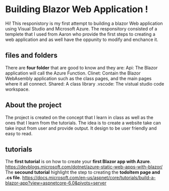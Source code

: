 # Building Blazor Web Application !

Hi! This responistory  is my first attempt to building a blazor Web application using Visual Studio and Microsoft Azure.  The responsitory consisted of a templete that I used from Aaron who provide the first steps to creating a web application and as well have the oppunity to modify and enchance it.  


## files and folders

There are **four folder** that are good to know and they are: 
Api: The Blazor application will call the Azure Function. 
Clinet: Contain the Blazor WebAsembly application such as the class pages, and the main pages where it all connect.
Shared: A class library
.vscode: The vistual studio code workspace.

## About the project
The project is created on the concept that I learn in class as well as the ones that I learn from the tutorials.  The idea is to create a website take can take input from user and provide output.  It design to be user friendly and easy to read. 

## tutorials
The **first tutorial** is on how to create your **first Blazor app with Azure**.
https://devblogs.microsoft.com/dotnet/azure-static-web-apps-with-blazor/
The **secound tutorial** highlight the step to creating the **todoItem page and .cs file**.
https://docs.microsoft.com/en-us/aspnet/core/tutorials/build-a-blazor-app?view=aspnetcore-6.0&pivots=server
